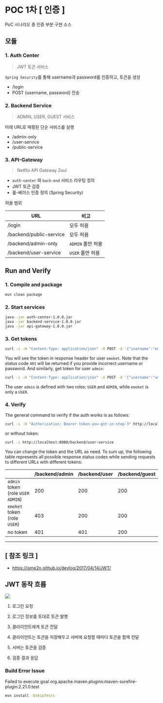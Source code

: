 # POC 1차 [ 인증 ]

PoC 시나리오 중 인증 부분 구현 소스

## 모듈

### 1. Auth Center

> JWT 토큰 서비스

`Spring Security`를 통해 username과 password를 인증하고, 토큰을 생성

* /login
* POST {username, password} 전송

### 2. Backend Service

> ADMIN, USER, GUEST 서비스

아래 URL로 매핑된 단순 서비스를 실행

* /admin-only
* /user-service
* /public-service

### 3. API-Gateway

> Netflix API Gateway Zuul

* `auth-center` 와 `back-end` 서비스 라우팅 정의
* JWT 토큰 검증
* 롤-베이스 인증 정의 (Spring Security)

허용 범위

| URL                     | 비고             |
| ----------------------- | ---------------- |
| /login                  | 모두 허용         |
| /backend/public-service | 모두 허용         |
| /backend/admin-only     | `ADMIN` 롤만 허용 |
| /backend/user-service   | `USER` 롤만 허용  |


## Run and Verify

### 1. Compile and package
```bash
mvn clean package
```

### 2. Start services
```bash
java -jar auth-center-1.0.0.jar
java -jar backend-service-1.0.0.jar
java -jar api-gateway-1.0.0.jar
```

### 3. Get tokens
```bash
curl -i -H "Content-Type: application/json" -X POST -d '{"username":"emoket","password":"emoket"}' http://localhost:8080/login
```
You will see the token in response header for user `emoket`. Note that the status code `401` will be returned if you provide incorrect username or password. And similarly, get token for user `admin`:
```bash
curl -i -H "Content-Type: application/json" -X POST -d '{"username":"admin","password":"admin"}' http://localhost:8080/login
```
The user `admin` is defined with two roles: `USER` and `ADMIN`, while `emoket` is only a `USER`.

### 4. Verify
The general command to verify if the auth works is as follows:
```bash
curl -i -H "Authorization: Bearer token-you-got-in-step-3" http://localhost:8080/backend/user-service
```
or without token:
```bash
curl -i http://localhost:8080/backend/user-service
```
You can change the token and the URL as need. To sum up, the following table represents all possible response status codes while sending requests to different URLs with different tokens:

|                                     | /backend/admin | /backend/user | /backend/guest |
| ----------------------------------- | -------------- | ------------- | -------------- |
| `admin` token (role `USER` `ADMIN`) | 200            | 200           | 200            |
| `emoket` token (role `USER`)        | 403            | 200           | 200            |
| no token                            | 401            | 401           | 200            |

---

## [ 참조 링크 ]
* https://isme2n.github.io/devlog/2017/04/14/JWT/

## JWT 동작 흐름

![](https://t1.daumcdn.net/cfile/tistory/99AFF9335A255C1142)

1. 로그인 요청

2. 로그인 정보를 토대로 토큰 발행

3. 클라이언트에게 토큰 전달

4. 클라이언트는 토큰을 저장해두고 서버에 요청할 때마다 토큰을 함께 전달

5. 서버는 토큰을 검증

6. 검증 결과 응답

### Build Error Issue

Failed to execute goal org.apache.maven.plugins:maven-surefire-plugin:2.21.0:test

``` bash
mvn install -DskipTests
```
